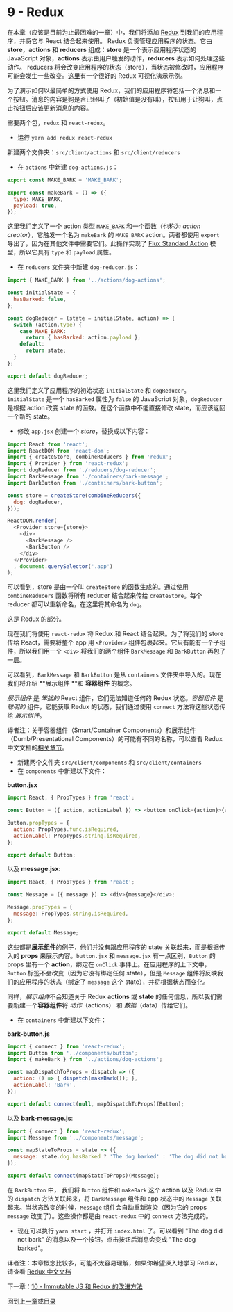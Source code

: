 # 9 - Redux

在本章（应该是目前为止最困难的一章）中，我们将添加 [Redux](http://redux.js.org/) 到我们的应用程序，并将它与 React 结合起来使用。 Redux 负责管理应用程序的状态。它由 **store**，**actions** 和 **reducers** 组成：**store** 是一个表示应用程序状态的 JavaScript 对象，**actions** 表示由用户触发的动作，**reducers** 表示如何处理这些动作。 reducers 将会改变应用程序的状态（store），当状态被修改时，应用程序可能会发生一些改变。[这里](http://slides.com/jenyaterpil/redux-from-twitter-hype-to-production#/9)有一个很好的 Redux 可视化演示示例。

为了演示如何以最简单的方式使用 Redux，我们的应用程序将包括一个消息和一个按钮。消息的内容是狗是否已经叫了（初始值是没有叫），按钮用于让狗叫，点击按钮后应该更新消息的内容。

需要两个包，`redux` 和 `react-redux`。

- 运行 `yarn add redux react-redux`

新建两个文件夹：`src/client/actions` 和 `src/client/reducers`

- 在 `actions` 中新建 `dog-actions.js`：

```javascript
export const MAKE_BARK = 'MAKE_BARK';

export const makeBark = () => ({
  type: MAKE_BARK,
  payload: true,
});
```

这里我们定义了一个 action 类型 `MAKE_BARK` 和一个函数（也称为 *action creator*），它触发一个名为 `makeBark` 的 `MAKE_BARK` action。两者都使用 `export` 导出了，因为在其他文件中需要它们。此操作实现了 [Flux Standard Action](https://github.com/acdlite/flux-standard-action) 模型，所以它具有 `type` 和 `payload` 属性。

- 在 `reducers` 文件夹中新建 `dog-reducer.js`：

```javascript
import { MAKE_BARK } from '../actions/dog-actions';

const initialState = {
  hasBarked: false,
};

const dogReducer = (state = initialState, action) => {
  switch (action.type) {
    case MAKE_BARK:
      return { hasBarked: action.payload };
    default:
      return state;
  }
};

export default dogReducer;
```

这里我们定义了应用程序的初始状态 `initialState` 和 `dogReducer`。`initialState` 是一个 `hasBarked` 属性为 `false` 的 JavaScript 对象，`dogReducer` 是根据 action 改变 state 的函数。在这个函数中不能直接修改 state，而应该返回一个新的 state。

- 修改 `app.jsx` 创建一个 *store*，替换成以下内容：

```javascript
import React from 'react';
import ReactDOM from 'react-dom';
import { createStore, combineReducers } from 'redux';
import { Provider } from 'react-redux';
import dogReducer from './reducers/dog-reducer';
import BarkMessage from './containers/bark-message';
import BarkButton from './containers/bark-button';

const store = createStore(combineReducers({
  dog: dogReducer,
}));

ReactDOM.render(
  <Provider store={store}>
    <div>
      <BarkMessage />
      <BarkButton />
    </div>
  </Provider>
  , document.querySelector('.app')
);
```

可以看到，store 是由一个叫 `createStore` 的函数生成的。通过使用 `combineReducers` 函数将所有 reducer 结合起来传给 `createStore`。每个 reducer 都可以重新命名，在这里将其命名为 `dog`。

这是 Redux 的部分。

现在我们将使用 `react-redux` 将 Redux 和 React 结合起来。为了将我们的 store 传给 React，需要将整个 app 用 `<Provider>` 组件包裹起来。它只有能有一个子组件，所以我们用一个 `<div>` 将我们的两个组件 `BarkMessage` 和 `BarkButton` 再包了一层。

可以看到，`BarkMessage` 和 `BarkButton` 是从 `containers` 文件夹中导入的。现在我们将介绍 **展示组件 **和 **容器组件** 的概念。

*展示组件* 是 *笨拙的* React 组件，它们无法知道任何的 Redux 状态。*容器组件* 是 *聪明的* 组件，它能获取 Redux 的状态，我们通过使用 `connect` 方法将这些状态传给 *展示组件*。

译者注：关于容器组件（Smart/Container Components）和展示组件（Dumb/Presentational Components）的可能有不同的名称，可以查看 Redux 中文文档的[相关章节](http://cn.redux.js.org/docs/basics/UsageWithReact.html)。

- 新建两个文件夹 `src/client/components` 和 `src/client/containers`
- 在 `components` 中新建以下文件：

**button.jsx**

```javascript
import React, { PropTypes } from 'react';

const Button = ({ action, actionLabel }) => <button onClick={action}>{actionLabel}</button>;

Button.propTypes = {
  action: PropTypes.func.isRequired,
  actionLabel: PropTypes.string.isRequired,
};

export default Button;
```

以及 **message.jsx**:

```javascript
import React, { PropTypes } from 'react';

const Message = ({ message }) => <div>{message}</div>;

Message.propTypes = {
  message: PropTypes.string.isRequired,
};

export default Message;
```

这些都是**展示组件**的例子，他们并没有跟应用程序的 state 关联起来，而是根据传入的 **props** 来展示内容。`button.jsx` 和 `message.jsx` 有一点区别，`Button` 的 props 里有一个 **action**，绑定在 `onClick` 事件上。在应用程序的上下文中，`Button` 标签不会改变（因为它没有绑定任何 state），但是 `Message` 组件将反映我们的应用程序的状态（绑定了 `message` 这个 state），并将根据状态而变化。

同样，*展示组件*不会知道关于 Redux **actions** 或 **state** 的任何信息，所以我们需要新建一个**容器组件**将 *动作*（actions） 和 *数据*（data）传给它们。

- 在 `containers` 中新建以下文件：

**bark-button.js**

```javascript
import { connect } from 'react-redux';
import Button from '../components/button';
import { makeBark } from '../actions/dog-actions';

const mapDispatchToProps = dispatch => ({
  action: () => { dispatch(makeBark()); },
  actionLabel: 'Bark',
});

export default connect(null, mapDispatchToProps)(Button);
```

以及 **bark-message.js**:

```javascript
import { connect } from 'react-redux';
import Message from '../components/message';

const mapStateToProps = state => ({
  message: state.dog.hasBarked ? 'The dog barked' : 'The dog did not bark',
});

export default connect(mapStateToProps)(Message);
```

在 `BarkButton` 中， 我们将 `Button` 组件和 `makeBark` 这个 action 以及 Redux 中的 `dispatch` 方法关联起来，将 `BarkMessage` 组件和 app 状态中的 `Message` 关联起来。当状态改变的时候，`Message` 组件会自动重新渲染（因为它的 props `message` 改变了）。这些操作都是由 `react-redux` 中的 `connect` 方法完成的。

- 现在可以执行 `yarn start` ，并打开 `index.html` 了。可以看到 "The dog did not bark" 的消息以及一个按钮。点击按钮后消息会变成 "The dog barked"。

译者注：本章概念比较多，可能不太容易理解，如果你希望深入地学习 Redux，请查看 [Redux 中文文档](http://cn.redux.js.org/)

下一章：[10 - Immutable JS 和 Redux 的改进方法](/tutorial/10-immutable-redux-improvements)

回到[上一章](/tutorial/8-react)或[目录](https://github.com/pd4d10/js-stack-from-scratch)
